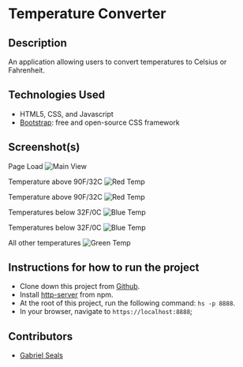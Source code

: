# Temperature Converter


## Description

An application allowing users to convert temperatures to Celsius or Fahrenheit.

## Technologies Used

* HTML5, CSS, and Javascript
* [Bootstrap](https://getbootstrap.com/): free and open-source CSS framework


## Screenshot(s)

Page Load
![Main View]()

Temperature above 90F/32C
![Red Temp]()

Temperature above 90F/32C
![Red Temp]()

Temperatures below 32F/0C
![Blue Temp]()

Temperatures below 32F/0C
![Blue Temp]()

All other temperatures
![Green Temp]()

## Instructions for how to run the project

* Clone down this project from [Github](https://github.com/gseals/temp-converter).
* Install [http-server](https://www.npmjs.com/package/http-server) from npm.
* At the root of this project, run the following command: `hs -p 8888`.
* In your browser, navigate to `https://localhost:8888`;

## Contributors

* [Gabriel Seals](https://github.com/gseals)